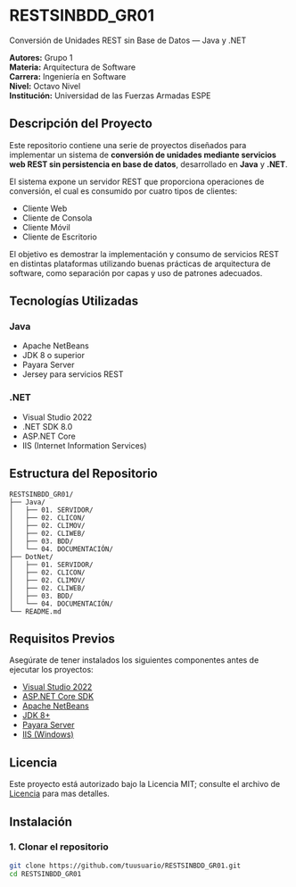 # RESTSINBDD_GR01  
Conversión de Unidades REST sin Base de Datos — Java y .NET

**Autores:** Grupo 1  
**Materia:** Arquitectura de Software  
**Carrera:** Ingeniería en Software  
**Nivel:** Octavo Nivel  
**Institución:** Universidad de las Fuerzas Armadas ESPE  

## Descripción del Proyecto

Este repositorio contiene una serie de proyectos diseñados para implementar un sistema de **conversión de unidades mediante servicios web REST sin persistencia en base de datos**, desarrollado en **Java** y **.NET**.

El sistema expone un servidor REST que proporciona operaciones de conversión, el cual es consumido por cuatro tipos de clientes:

- Cliente Web  
- Cliente de Consola  
- Cliente Móvil  
- Cliente de Escritorio  

El objetivo es demostrar la implementación y consumo de servicios REST en distintas plataformas utilizando buenas prácticas de arquitectura de software, como separación por capas y uso de patrones adecuados.

## Tecnologías Utilizadas

### Java

- Apache NetBeans
- JDK 8 o superior
- Payara Server
- Jersey para servicios REST

### .NET

- Visual Studio 2022
- .NET SDK 8.0
- ASP.NET Core
- IIS (Internet Information Services)

## Estructura del Repositorio
```text
RESTSINBDD_GR01/
├── Java/
│   ├── 01. SERVIDOR/
│   ├── 02. CLICON/
│   ├── 02. CLIMOV/
│   ├── 02. CLIWEB/
│   ├── 03. BDD/
│   └── 04. DOCUMENTACIÓN/
├── DotNet/
│   ├── 01. SERVIDOR/
│   ├── 02. CLICON/
│   ├── 02. CLIMOV/
│   ├── 02. CLIWEB/
│   ├── 03. BDD/
│   └── 04. DOCUMENTACIÓN/
└── README.md
```


## Requisitos Previos

Asegúrate de tener instalados los siguientes componentes antes de ejecutar los proyectos:

- [Visual Studio 2022](https://visualstudio.microsoft.com/es/vs/)
- [ASP.NET Core SDK](https://dotnet.microsoft.com/es-es/download/dotnet)
- [Apache NetBeans](https://netbeans.apache.org/)
- [JDK 8+](https://www.oracle.com/java/technologies/javase/javase-jdk8-downloads.html)
- [Payara Server](https://www.payara.fish/downloads/)
- [IIS (Windows)](https://learn.microsoft.com/en-us/iis/install/installing-iis-7/)

## Licencia

Este proyecto está autorizado bajo la Licencia MIT; consulte el archivo de [Licencia](LICENSE.txt) para mas detalles.

## Instalación

### 1. Clonar el repositorio

```bash
git clone https://github.com/tuusuario/RESTSINBDD_GR01.git
cd RESTSINBDD_GR01



